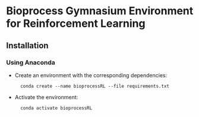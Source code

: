 # Bioprocess Gymnasium Environment for Reinforcement Learning
<!-- Add a description of the repository here -->

## Installation

### Using Anaconda

* Create an environment with the corresponding dependencies:

        conda create --name bioprocessRL --file requirements.txt

* Activate the environment:

        conda activate bioprocessRL


<!-- ### Using PIP and Virtualenv -->
        
    